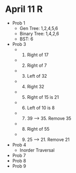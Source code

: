 # April 11 R

- Prob 1
  - Gen Tree: 1,2,4,5,6
  - Binary Tree: 1,4,2,6
  - BST: 6
- Prob 3
  - 1. Right of 17
  - 2. Right of 7
  - 3. Left of 32
  - 4. Right 32
  - 5. Right of 15 is 21
  - 6. Left of 10 is 8
  - 7. 39 --> 35. Remove 35
  - 8. Right of 55
  - 9. 25 --> 21. Remove 21
- Prob 4
  - Inorder Traversal
- Prob 7
- Prob 8
- Prob 9
